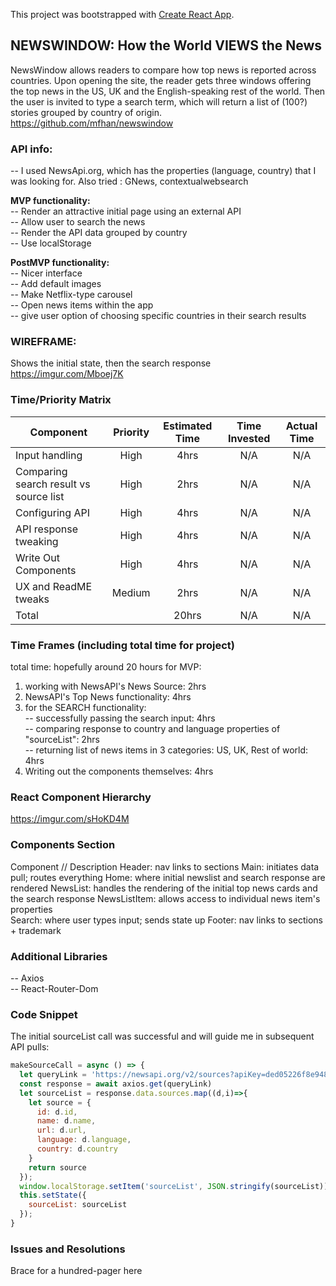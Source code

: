 This project was bootstrapped with [Create React App](https://github.com/facebook/create-react-app).

## NEWSWINDOW: How the World VIEWS the News

NewsWindow allows readers to compare how top news is reported across countries. Upon opening the site, the reader gets three windows offering the top news in the US, UK and the English-speaking rest of the world.
Then the user is invited to type a search term, which will return a list of (100?) stories grouped by country of origin.
https://github.com/mfhan/newswindow


### API info:
-- I used NewsApi.org, which has the properties (language, country) that I was looking for.
Also tried : GNews, contextualwebsearch

**MVP functionality:**  
-- Render an attractive initial page using an external API  
-- Allow user to search the news  
-- Render the API data grouped by country  
-- Use localStorage

**PostMVP functionality:**   
-- Nicer interface  
-- Add default images  
-- Make Netflix-type carousel  
-- Open news items within the app   
-- give user option of choosing specific countries in their search results


### WIREFRAME:
Shows the initial state, then the search response
https://imgur.com/Mboej7K


### Time/Priority Matrix

| Component | Priority | Estimated Time | Time Invested | Actual Time |
| --- | :---: |  :---: | :---: | :---: |
| Input handling | High | 4hrs| N/A | N/A |
| Comparing search result vs source list | High | 2hrs| N/A | N/A |
| Configuring API | High | 4hrs| N/A | N/A |
| API response tweaking | High | 4hrs| N/A | N/A |
| Write Out Components | High | 4hrs| N/A | N/A |
| UX and ReadME tweaks| Medium | 2hrs| N/A | N/A |
| Total |  | 20hrs| N/A | N/A |



### Time Frames (including total time for project)
total time: hopefully around 20 hours
for MVP:   
1. working with NewsAPI's News Source: 2hrs  
2. NewsAPI's Top News functionality: 4hrs  
3. for the SEARCH functionality:  
  -- successfully passing the search input: 4hrs  
  -- comparing response to country and language properties of "sourceList": 2hrs  
  -- returning list of news items in 3 categories: US, UK, Rest of world: 4hrs   
4. Writing out the components themselves: 4hrs


### React Component Hierarchy
https://imgur.com/sHoKD4M

### Components Section
Component	    //  Description
Header: nav links to sections
Main: initiates data pull; routes everything
Home: where initial newslist and search response are rendered
NewsList: handles the rendering of the initial top news cards and the search response
NewsListItem: allows access to individual news item's properties  
Search: where user types input; sends state up
Footer: nav links to sections + trademark

### Additional Libraries
-- Axios  
-- React-Router-Dom


### Code Snippet

The initial sourceList call was successful and will guide me in subsequent API pulls:

```js
makeSourceCall = async () => {
  let queryLink = 'https://newsapi.org/v2/sources?apiKey=ded05226f8e9489888443d1b682e93c6'
  const response = await axios.get(queryLink)
  let sourceList = response.data.sources.map((d,i)=>{
    let source = {
      id: d.id,
      name: d.name,
      url: d.url,
      language: d.language,
      country: d.country
    }
    return source
  });
  window.localStorage.setItem('sourceList', JSON.stringify(sourceList))
  this.setState({
    sourceList: sourceList
  });
}
```

### Issues and Resolutions

Brace for a hundred-pager here
